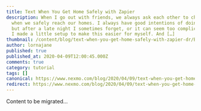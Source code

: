 ```yaml
---
title: Text When You Get Home Safely with Zapier
description: When I go out with friends, we always ask each other to check in
  when we safely reach our homes. I always have good intentions of doing this,
  but after a late night I sometimes forget, or it can seem too complicated. So
  I made a little setup to make this easier for myself. And […]
thumbnail: /content/blog/text-when-you-get-home-safely-with-zapier-dr/Blog_Home-Safe_1200x600.png
author: lornajane
published: true
published_at: 2020-04-09T12:00:45.000Z
comments: true
category: tutorial
tags: []
canonical: https://www.nexmo.com/blog/2020/04/09/text-when-you-get-home-safely-with-zapier-dr
redirect: https://www.nexmo.com/blog/2020/04/09/text-when-you-get-home-safely-with-zapier-dr
---
```


Content to be migrated...
